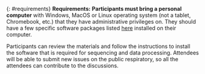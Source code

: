 {: #requirements}
**Requirements:**
**Participants must bring a personal computer** with Windows, MacOS or Linux operating system
(not a tablet, Chromebook, etc.) that they have administrative privileges on. They should have a few specific software packages listed [here](/setup.html) 
installed on their computer. 

Participants can review the materials and follow the instructions to install the software that is required for sequencing and data processing. Attendees will be able to submit new issues on the public respiratory, so all the attendees can contribute to the discussions. 